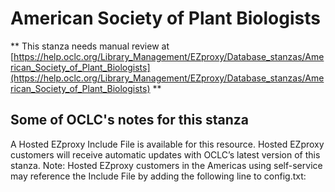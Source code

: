 # American Society of Plant Biologists
** This stanza needs manual review at [https://help.oclc.org/Library_Management/EZproxy/Database_stanzas/American_Society_of_Plant_Biologists](https://help.oclc.org/Library_Management/EZproxy/Database_stanzas/American_Society_of_Plant_Biologists) **

## Some of OCLC's notes for this stanza

A Hosted EZproxy Include File is available for this resource. Hosted EZproxy customers will receive automatic updates with OCLC&rsquo;s latest version of this stanza. Note: Hosted EZproxy customers in the Americas using self-service may reference the Include File by adding the following line to config.txt:

&nbsp;

&nbsp;
